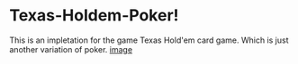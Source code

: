 # Texas-Holdem-Poker!
This is an impletation for the game Texas Hold'em card game. Which is just another variation of poker. 
[image](https://user-images.githubusercontent.com/104735283/210904812-26df22b8-6f73-4c5b-83a3-7993bd11ef14.png)
